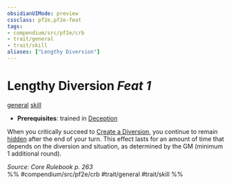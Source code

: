 ```yaml
---
obsidianUIMode: preview
cssclass: pf2e,pf2e-feat
tags:
- compendium/src/pf2e/crb
- trait/general
- trait/skill
aliases: ["Lengthy Diversion"]
---
```

# Lengthy Diversion  *Feat 1*  
[general](/rules/traits/general.md)  [skill](/rules/traits/skill.md)  

- **Prerequisites**: trained in [Deception](/compendium/skills.md#Deception)

When you critically succeed to [Create a Diversion](/rules/actions/create-a-diversion.md), you continue to remain [hidden](/rules/conditions.md#Hidden) after the end of your turn. This effect lasts for an amount of time that depends on the diversion and situation, as determined by the GM (minimum 1 additional round).

*Source: Core Rulebook p. 263*  
%% #compendium/src/pf2e/crb #trait/general #trait/skill %%